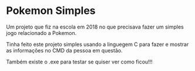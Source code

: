 # Pokemon Simples

Um projeto que fiz na escola em 2018 no que precisava fazer um simples jogo relacionado a Pokemon.

Tinha feito este projeto simples usando a linguegem C para fazer e mostrar as informações no CMD da pessoa em questão.

Também existe o .exe para testar se quiser ver como ficou!!!
